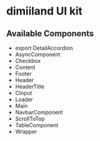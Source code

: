 # dimiiland UI kit



## Available Components

- export DetailAccordion 
- AsyncComponent 
- Checkbox 
- Content 
- Footer 
- Header
- HeaderTitle
- CInput
- Loader
- Main
- NavbarComponent
- ScrollToTop 
- TableComponent 
- Wrapper 
